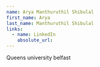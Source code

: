 ```yaml
---
name: Arya Manthuruthil Shibulal
first_name: Arya
last_name: Manthuruthil Shibulal
links:
  - name: LinkedIn
    absolute_url: 
---
```

Queens university belfast
